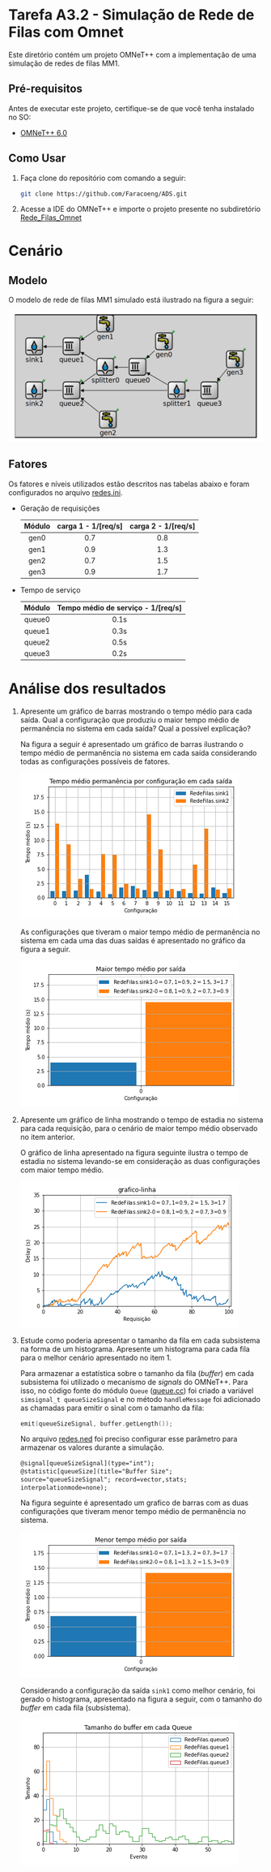 # Tarefa A3.2 - Simulação de Rede de Filas com Omnet

Este diretório contém um projeto OMNeT++ com a implementação de uma simulação de redes de filas MM1.

## Pré-requisitos

Antes de executar este projeto, certifique-se de que você tenha instalado no SO:

- [OMNeT++ 6.0](https://doc.omnetpp.org/omnetpp/InstallGuide.pdf)

## Como Usar

1. Faça clone do repositório com comando a seguir:
      
   ```bash
   git clone https://github.com/Faracoeng/ADS.git
   ```
2. Acesse a IDE do OMNeT++ e importe o projeto presente no subdiretório [Rede_Filas_Omnet](./)

# Cenário

## Modelo 

O modelo de rede de filas MM1 simulado está ilustrado na figura a seguir:

![1](./figuras/modelo.png)

## Fatores

Os fatores e níveis utilizados estão descritos nas tabelas abaixo e foram configurados no arquivo [redes.ini](./redes.ini).

* Geração de requisições
  
    | Módulo  | carga 1 - 1\/[req\/s]| carga 2 - 1\/[req\/s]  |
    |:---:|:---:|:---:|
    |gen0   | 0.7  | 0.8  |  
    |gen1   | 0.9  | 1.3  | 
    |gen2   | 0.7  | 1.5  | 
    |gen3   | 0.9  | 1.7  | 

* Tempo de serviço
  
    | Módulo  | Tempo médio de serviço - 1\/[req\/s]|
    |:---:|:---:|
    |queue0   | 0.1s  | 
    |queue1   | 0.3s  | 
    |queue2   | 0.5s  |
    |queue3   | 0.2s  | 


# Análise dos resultados

1. Apresente um gráfico de barras mostrando o tempo médio para cada saída. Qual a configuração que produziu o maior tempo médio de permanência no sistema em cada saída? Qual a possível explicação?
   
    Na figura a seguir é apresentado um gráfico de barras ilustrando o tempo médio de permanência no sistema em cada saída considerando todas as configurações possíveis de fatores.
   
    ![2](./figuras/tempo-medio-saida.png)

    As configurações que tiveram o maior tempo médio de permanência no sistema em cada uma das duas saídas é apresentado no gráfico da figura a seguir.

    ![3](./figuras/maior-tempo-medio.png)

2. Apresente um gráfico de linha mostrando o tempo de estadia no sistema
para cada requisição, para o cenário de maior tempo médio observado no
item anterior.

    O gráfico de linha apresentado na figura seguinte ilustra o tempo de estadia no sistema levando-se em consideração as duas configurações com maior tempo médio.
    
    ![4](./figuras/grafico-linha.png)

3. Estude como poderia apresentar o tamanho da fila em cada subsistema na
forma de um histograma. Apresente um histograma para cada fila para o melhor cenário apresentado no item 1.

    Para armazenar a estatística sobre o tamanho da fila (*buffer*) em cada subsistema foi utilizado o mecanismo de *signals* do OMNeT++. Para isso, no código fonte do módulo `Queue` ([queue.cc](./queue.cc)) foi criado a variável `simsignal_t queueSizeSignal` e no método `handleMessage` foi adicionado as chamadas para emitir o sinal com o tamanho da fila:
    
    ```c++
    emit(queueSizeSignal, buffer.getLength());
    ```

    No arquivo [redes.ned](./redes.ned) foi preciso configurar esse parâmetro para armazenar os valores durante a simulação.

    ```
    @signal[queueSizeSignal](type="int");
    @statistic[queueSize](title="Buffer Size"; source="queueSizeSignal"; record=vector,stats; interpolationmode=none);
    ```

    Na figura seguinte é apresentado um grafico de barras com as duas configurações que tiveram menor tempo médio de permanência no sistema.

    ![5](./figuras/melhor-cenario.png)

    Considerando a configuração da saída `sink1` como melhor cenário, foi gerado o histograma, apresentado na figura a seguir, com o tamanho do *buffer* em cada fila (subsistema).

    ![6](./figuras/Histograma.png)

    